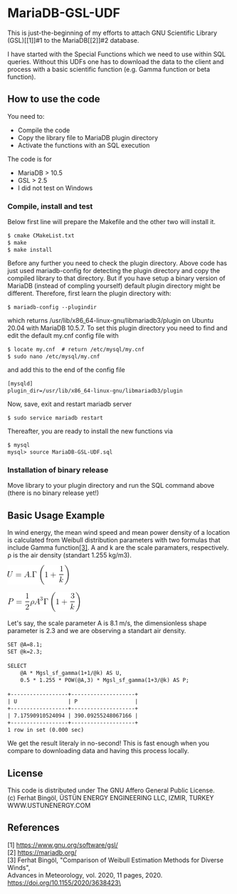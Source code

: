 # MariaDB-GSL-UDF

This is just-the-beginning of my efforts to attach GNU Scientific Library (GSL)[[1]]#1 to the MariaDB[[2]]#2 database. 

I have started with the Special Functions which we need to use within SQL queries. Without this UDFs one has to download the data to the client and process with a basic scientific function (e.g. Gamma function or beta function).


## How to use the code

You need to:
- Compile the code
- Copy the library file to MariaDB plugin directory 
- Activate the functions with an SQL execution

The code is for
- MariaDB > 10.5
- GSL > 2.5
- I did not test on Windows

### Compile, install and test
Below first line will prepare the Makefile and the other two will install it.  
```
$ cmake CMakeList.txt
$ make
$ make install
```

Before any further you need to check the plugin directory. Above code has just used mariadb-config for detecting the plugin directory and copy the compiled library to that directory. But if you have setup a binary version of MariaDB (instead of compling yourself) default plugin directory might be different. Therefore, first learn the plugin directory with:

```
$ mariadb-config --plugindir
```
which returns /usr/lib/x86_64-linux-gnu/libmariadb3/plugin on Ubuntu 20.04 with MariaDB 10.5.7. To set this plugin directory you need to find and edit the default my.cnf config file with

```
$ locate my.cnf  # return /etc/mysql/my.cnf
$ sudo nano /etc/mysql/my.cnf
```

and add this to the end of the config file

```
[mysqld]
plugin_dir=/usr/lib/x86_64-linux-gnu/libmariadb3/plugin
```

Now, save, exit and restart mariadb server

```
$ sudo service mariadb restart
```

Thereafter, you are ready to install the new functions via
```
$ mysql
mysql> source MariaDB-GSL-UDF.sql
```

### Installation of binary release
Move library to your plugin directory and run the SQL command above (there is no binary release yet!)


## Basic Usage Example
In wind energy, the mean wind speed and mean power density of a location is calculated from Weibull distribution parameters with two formulas that include Gamma function[[3]](#1). A and k are the scale paramaters, respectively. ρ is the air density (standart 1.255 kg/m3).


![Mean Wind Speed](U.gif)


![Mean Power Density](P.gif)


Let's say, the scale parameter A is 8.1 m/s, the dimensionless shape parameter is 2.3 and we are observing a standart air density.  

```
SET @A=8.1;
SET @k=2.3;

SELECT 
	@A * Mgsl_sf_gamma(1+1/@k) AS U,
	0.5 * 1.255 * POW(@A,3) * Mgsl_sf_gamma(1+3/@k) AS P;

+------------------+--------------------+
| U                | P                  |
+------------------+--------------------+
| 7.17590910524094 | 390.09255248067166 |
+------------------+--------------------+
1 row in set (0.000 sec)
```

We get the result literaly in no-second! This is fast enough when you compare to downloading data and having this process locally. 

## License

This code is distributed under The GNU Affero General Public License. \
(c) Ferhat Bingöl, ÜSTÜN ENERGY ENGINEERING LLC, IZMIR, TURKEY \
WWW.USTUNENERGY.COM

## References

<a id="1">[1]</a>
https://www.gnu.org/software/gsl/ \
<a id="2">[2]</a> 
https://mariadb.org/ \
<a id="3">[3]</a> 
Ferhat Bingöl, "Comparison of Weibull Estimation Methods for Diverse Winds", \
Advances in Meteorology, vol. 2020, 11 pages, 2020. \
https://doi.org/10.1155/2020/3638423\


